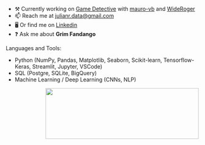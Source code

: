 - ⚒️ Currently working on [Game Detective](https://mauro-vb-game-shazam-appapp-streamlit-front-cezsjk.streamlit.app/) with [mauro-vb](https://github.com/mauro-vb/) and [WideRoger](https://github.com/WideRoger)
- 📫 Reach me at julianr.data@gmail.com
- 🖥️ Or find me on [Linkedin](https://www.linkedin.com/in/julianrdata/)
- ❓ Ask me about **Grim Fandango**

<p align="left">Languages and Tools:</p>

- Python (NumPy, Pandas, Matplotlib, Seaborn,
Scikit-learn, Tensorflow-Keras, Streamlit,
Jupyter, VSCode)
- SQL (Postgre, SQLite, BigQuery)
- Machine Learning / Deep Learning (CNNs, NLP)

<p align="left"></p>

<img src="https://user-images.githubusercontent.com/5545123/207708759-0dcc4d09-aa2c-484d-9e9b-c0eae5c14ab9.gif" width="400" height="133" align="right"/>
